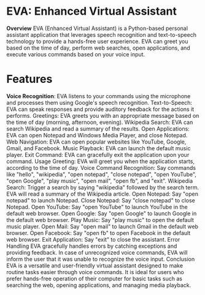 # EVA: Enhanced Virtual Assistant
**Overview**
EVA (Enhanced Virtual Assistant) is a Python-based personal assistant application that leverages speech recognition and text-to-speech technology to provide a hands-free user experience. EVA can greet you based on the time of day, perform web searches, open applications, and execute various commands based on your voice input.

# Features
**Voice Recognition**: EVA listens to your commands using the microphone and processes them using Google's speech recognition.
Text-to-Speech: EVA can speak responses and provide auditory feedback for the actions it performs.
Greetings: EVA greets you with an appropriate message based on the time of day (morning, afternoon, evening).
Wikipedia Search: EVA can search Wikipedia and read a summary of the results.
Open Applications: EVA can open Notepad and Windows Media Player, and close Notepad.
Web Navigation: EVA can open popular websites like YouTube, Google, Gmail, and Facebook.
Music Playback: EVA can launch the default music player.
Exit Command: EVA can gracefully exit the application upon your command.
Usage
Greeting: EVA will greet you when the application starts, according to the time of day.
Voice Command Recognition: Say commands like "hello", "wikipedia", "open notepad", "close notepad", "open YouTube", "open Google", "play music", "open mail", "open fb", and "exit".
Wikipedia Search: Trigger a search by saying "wikipedia" followed by the search term. EVA will read a summary of the Wikipedia article.
Open Notepad: Say "open notepad" to launch Notepad.
Close Notepad: Say "close notepad" to close Notepad.
Open YouTube: Say "open YouTube" to launch YouTube in the default web browser.
Open Google: Say "open Google" to launch Google in the default web browser.
Play Music: Say "play music" to open the default music player.
Open Mail: Say "open mail" to launch Gmail in the default web browser.
Open Facebook: Say "open fb" to open Facebook in the default web browser.
Exit Application: Say "exit" to close the assistant.
Error Handling
EVA gracefully handles errors by catching exceptions and providing feedback.
In case of unrecognized voice commands, EVA will inform the user that it was unable to recognize the voice input.
Conclusion
EVA is a versatile and user-friendly virtual assistant designed to make routine tasks easier through voice commands. It is ideal for users who prefer hands-free operation of their computer for basic tasks such as searching the web, opening applications, and managing media playback.
